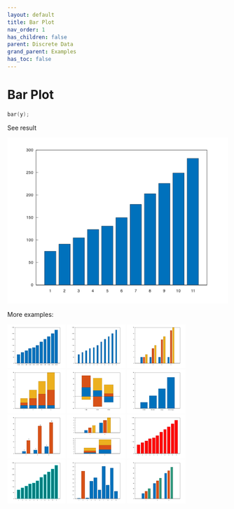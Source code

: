 ```yaml
---
layout: default
title: Bar Plot
nav_order: 1
has_children: false
parent: Discrete Data
grand_parent: Examples
has_toc: false
---
```

# Bar Plot

```cpp
bar(y);
```


See result

[![example_bar_1](../discrete_data/bar/bar_1.png)](../../../examples/discrete_data/bar/bar_1.cpp)

More examples:
    
[![example_bar_2](../discrete_data/bar/bar_2_thumb.png)](../../../examples/discrete_data/bar/bar_2.cpp)  [![example_bar_3](../discrete_data/bar/bar_3_thumb.png)](../../../examples/discrete_data/bar/bar_3.cpp)  [![example_bar_4](../discrete_data/bar/bar_4_thumb.png)](../../../examples/discrete_data/bar/bar_4.cpp)  [![example_bar_5](../discrete_data/bar/bar_5_thumb.png)](../../../examples/discrete_data/bar/bar_5.cpp)  [![example_bar_6](../discrete_data/bar/bar_6_thumb.png)](../../../examples/discrete_data/bar/bar_6.cpp)  [![example_bar_7](../discrete_data/bar/bar_7_thumb.png)](../../../examples/discrete_data/bar/bar_7.cpp)  [![example_bar_8](../discrete_data/bar/bar_8_thumb.png)](../../../examples/discrete_data/bar/bar_8.cpp)  [![example_bar_9](../discrete_data/bar/bar_9_thumb.png)](../../../examples/discrete_data/bar/bar_9.cpp)  [![example_bar_10](../discrete_data/bar/bar_10_thumb.png)](../../../examples/discrete_data/bar/bar_10.cpp)  [![example_bar_11](../discrete_data/bar/bar_11_thumb.png)](../../../examples/discrete_data/bar/bar_11.cpp)  [![example_bar_12](../discrete_data/bar/bar_12_thumb.png)](../../../examples/discrete_data/bar/bar_12.cpp)  [![example_bar_13](../discrete_data/bar/bar_13_thumb.png)](../../../examples/discrete_data/bar/bar_13.cpp)
  



